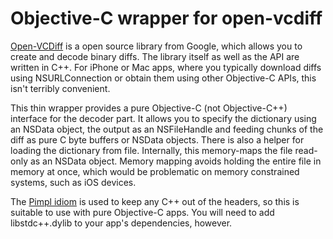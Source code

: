 # Objective-C wrapper for open-vcdiff

[Open-VCDiff][] is a open source library from Google, which allows you to create and decode binary diffs. The library itself as well as the API are written in C++. For iPhone or Mac apps, where you typically download diffs using NSURLConnection or obtain them using other Objective-C APIs, this isn't terribly convenient.

This thin wrapper provides a pure Objective-C (not Objective-C++) interface for the decoder part. It allows you to specify the dictionary using an NSData object, the output as an NSFileHandle and feeding chunks of the diff as pure C byte buffers or NSData objects. There is also a helper for loading the dictionary from file. Internally, this memory-maps the file read-only as an NSData object. Memory mapping avoids holding the entire file in memory at once, which would be problematic on memory constrained systems, such as iOS devices.

The [Pimpl idiom][pimplobjc] is used to keep any C++ out of the headers, so this is suitable to use with pure Objective-C apps. You will need to add libstdc++.dylib to your app's dependencies, however.

[open-vcdiff]: http://code.google.com/p/open-vcdiff/
[pimplobjc]: http://philjordan.eu/article/strategies-for-using-c++-in-objective-c-projects

